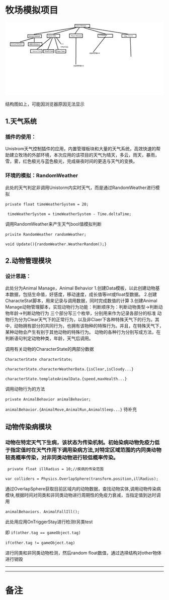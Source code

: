 # 牧场模拟项目
![](https://github.com/TwilightMoonLake/This-onetest/blob/main/GitOther/%E8%AE%BE%E8%AE%A1%E6%A8%A1%E5%9D%97%E8%8D%89%E5%9B%BE.png?raw=true)


                           
结构图如上，可能因浏览器原因无法显示
## 1.天气系统
### 插件的使用：
Unistrom天气控制插件的应用，内置管理板块和大量的天气系统，高效快速的帮助建立牧场的外部环境，本次应用的该项目的天气为晴天，多云，雨天，暴雨，雪，雾，红色极光与蓝色极光，完成昼夜时间的更迭与天气的变换。
### 环境的模拟：RandomWeather
此处的天气判定非调用Unistorm内实时天气，而是通过RandomWeather进行模拟

`private float timeWeatherSystem = 20; `

` timeWeatherSystem = timeWeatherSystem - Time.deltaTime;`


调用RandomWeather来产生天气bool值模拟判断

`privite RandomWeather randomWeather; ` 

`void Update(){randomWeather.WeatherRandom();}`

## 2.动物管理模块
### 设计思路：
此处分为Animal Manage，Animal Behavior
1.创建Data模板，以此创建动物基本数据，包括生命值，好感度，移动速度，成长值等int或float型数据。
2.创建CharacteStat脚本，用来记录与调用数据，同时完成数值的计算
3.创建Animal Manage动物管理脚本，实现动物行为功能：判断顺序为：判断动物类型→判断动物年龄→判断动物行为
三个部分写三个枚举，分别用来作为记录各部分的标准
动物行为分为Clear天气下的正常行为，以及非Claer下各种特殊天气下的行为。其中，动物拥有部分的共同行为，也拥有该物种的特殊行为。并且，在特殊天气下，某种动物会产生有别于其他动物的特殊行为。
动物的各种行为分别写成方法，在判断语句判定动物种类，年龄，天气后调用。

调用有关动物的CharacterState的两部分数据

`CharacterState characterState;`

`characterState.characterWeatherData.{isClear,isCloudy...}`

`characterState.templateAnimalData.{speed,maxHealth...}`

调用动物行为的方法

`private AnimalBehavior animalBehavior;`

`animalBehavior.{AnimalMove,AnimalRun,AnimalSleep...}`
待补充

## 动物传染病模块
### 动物在特定天气下生病，该状态为传染机制。初始染病动物免疫力低于指定值时在天气作用下调用染病方法,对特定区域范围的内同类动物较高概率传染，对非同类动物进行较低概率传染。

` private float illRadius = 10;//疾病的传染范围`

`var colliders = Physics.OverlapSphere(transform.position,illRadius);`

通过OverlapSphere获取目前区域内的动物数据，查找动物实体,调用动物传染病模块,根据时间对同类和非同类动物进行周期性的免疫力衰减，当指定值到达时调用

`animalBehaviors. AnimalFallIll();`


此处用应用OnTriggerStay进行检测t另类test

即
`if(other.tag == gameObject.tag)`

`if(other.tag != gameObject.tag)`

进行同类和非同类动物检测，然后random float数值，通过选择结构对other物体进行销毁


***
***
# 备注
## 


